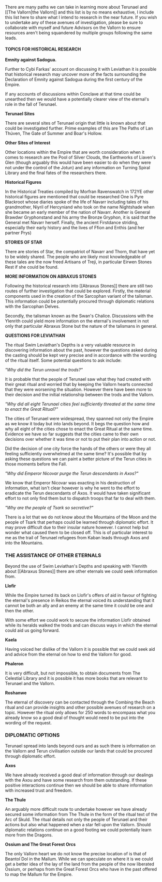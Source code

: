 There are many paths we can take in learning more about Terunael and [[The Vallorn|the Vallorn]] and this list is by no means exhaustive, I include this list here to share what I intend to research in the near future. If you wish to undertake any of these avenues of investigation, please be sure to collaborate with myself and future Advisors on the Vallorn to ensure resources aren't being squandered by multiple groups following the same leads.

#### TOPICS FOR HISTORICAL RESEARCH

**Emnity against Sadogua.**

Further to Cybi Farkas' account on discussing it with Leviathan it is possible that historical research may uncover more of the facts surrounding the Declaration of Emnity against Sadogua during the first century of the Empire.

If any accounts of discussions within Conclave at that time could be unearthed then we would have a potentially clearer view of the eternal's role in the fall of Terunael.

**Terunael Sites**

There are several sites of Terunael origin that little is known about that could be investigated further. Prime examples of this are The Paths of Lan Thúven, The Gate of Summer and Boar's Hollow.

**Other Sites of Interest**

Other locations within the Empire that are worth consideration when it comes to research are the Pool of Silver Clouds, the Earthworks of Liaven's Glen (though arguably this would have been easier to do when they were not under the control of the Jotun) and any information on Turning Spiral Library and the final fates of the researchers there.

**Historical Figures**

In the Historical Treaties compiled by Morfran Ravenswatch in 172YE other historical figures are mentioned that could be researched One is Pyre Blackroot whose diaries spoke of the life of Navarr including tales of his grandmother, Niyril of Hercyniand who took on the name Nightshade when she became an early member of the nation of Navarr. Another is General Brawdwr Gryphonstand and his army the Bronze Gryphon, it is said that the General met Navarr herself. Finally, the ancient Firstdance striding, especially their early history and the lives of Ffion and Enthis (and her partner Prys)

**STORIES OF STAR**

There are stories of Star, the compatriot of Navarr and Thorn, that have yet to be widely shared. The people who are likely most knowledgeable of these tales are the now freed Artisans of Treji, in particular Eirwen Stones Rest if she could be found.

**MORE INFORMATION ON ABRAXUS STONES**

Following the historical research into [[Abraxus Stones]] there are still two routes of further investigation that could be explored. Firstly, the material components used in the creation of the Sarcophan variant of the talisman. This information could be potentially procured through diplomatic relations with the Sarcophan Delves.

Secondly, the talisman known as the Swan's Chalice. Discussions with the Ylenrith could yield more information on the eternal's involvement in not only that particular Abraxus Stone but the nature of the talismans in general.

**QUESTIONS FOR LEVIATHAN**

The ritual Swim Leviathan's Depths is a very valuable resource in discovering information about the past, however the questions asked during the casting should be kept very precise and in accordance with the wording of the ritual itself. Some potential questions to ask include:

*"Why did the Terun unravel the trods?"*

It is probable that the people of Terunael saw what they had created with their great ritual and worried that by keeping the Vallorn hearts connected that they were worsening the situation. However there have been more to their decision and the initial relationship between the trods and the Vallorn.

*"Why did all eight Terunael cities feel sufficiently threated at the same time to enact the Great Ritual?"*

The cities of Terunael were widespread, they spanned not only the Empire as we know it today but into lands beyond. It begs the question how and why all eight of the cities chose to enact the Great Ritual at the same time. Evidence we have so far suggests that the cities came to their own decisions over whether it was time or not to put their plan into action or not.

Did the decision of one city force the hands of the others or were they all feeling sufficiently overwhelmed at the same time? It's possible that by asking these questions we can paint a better picture of the Terun cities in those moments before the Fall.

*"Why did Emperor Nicovar purge the Terun descendants in Axos?"*

We know that Emperor Nicovar was exacting in his destruction of information, what isn't clear however is why he went to the effort to eradicate the Terun descendants of Axos. It would have taken significant effort to not only find them but to dispatch troops that far to deal with them.

*"Why are the people of Tsark so secretive?"*

There is a lot that we do not know about the Mountains of the Moon and the people of Tsark that perhaps could be learned through diplomatic effort. It may prove difficult due to their insular nature however. I cannot help but wonder what caused them to be closed off. This is of particular interest to me as the trail of Terunael refugees from Kaban leads through Axos and into the Mountains.

### THE ASSISTANCE OF OTHER ETERNALS

Beyond the use of Swim Leviathan's Depths and speaking with Ylenrith about [[Abraxus Stones]] there are other eternals we could seek information from.

**Llofir**

While the Empire turned its back on Llofir's offers of aid in favour of fighting the eternal's presence in Reikos the eternal voiced its understanding that it cannot be both an ally and an enemy at the same time it could be one and then the other.

With some effort we could work to secure the information Llofir obtained while its heralds walked the trods and can discuss ways in which the eternal could aid us going forward.

**Kaela**

Having voiced her dislike of the Vallorn it is possible that we could seek aid and advice from the eternal on how to end the Vallorn for good.

**Phaleron**

It is very difficult, but not impossible, to obtain documents from The Celestial Library and it is possible it has more books that are relevant to Terunael and the Vallorn.

**Roshanwe**

The eternal of discovery can be contacted through the Combing the Beach ritual and can provide insights and other possible avenues of research on a topic. However the ritual only allows for 250 words to encompass what you already know so a good deal of thought would need to be put into the wording of the request.

### DIPLOMATIC OPTIONS

Terunael spread into lands beyond ours and as such there is information on the Vallorn and Terun civilisation outside our lands that could be procured through diplomatic effort.

**Axos**

We have already received a good deal of information through our dealings with the Axou and have some research from them outstanding. If these positive interactions continue then we should be able to share information with increased trust and freedom.

**The Thule**

An arguably more difficult route to undertake however we have already secured some information from The Thule in the form of the ritual text of the Arc of Skuld. The ritual details not only the people of Terunael and their actions but also what happened when a star fell upon the Vallorn. Should diplomatic relations continue on a good footing we could potentially learn more from the Dragons.

**Ossium and The Great Forest Orcs**

The only Vallorn heart we do not know the precise location of is that of Beantol Dol in the Mallum. While we can speculate on where it is we could get a better idea of the lay of the land from the people of the now liberated Ossium, or perhaps from the Great Forest Orcs who have in the past offered to map the Mallum for the Empire.